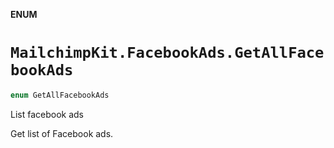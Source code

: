 **ENUM**

# `MailchimpKit.FacebookAds.GetAllFacebookAds`

```swift
enum GetAllFacebookAds
```

List facebook ads

Get list of Facebook ads.
